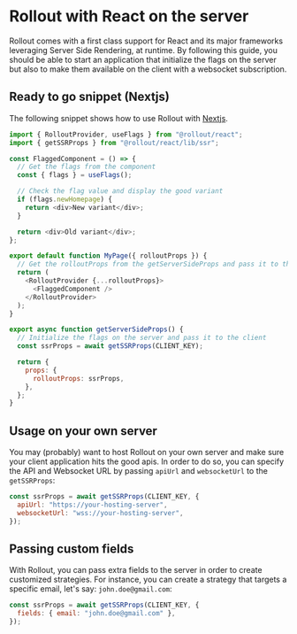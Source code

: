 # Rollout with React on the server

Rollout comes with a first class support for React and its major frameworks leveraging Server Side Rendering, at runtime. By following this guide, you should be able to start an application that initialize the flags on the server but also to make them available on the client with a websocket subscription.

## Ready to go snippet (Nextjs)

The following snippet shows how to use Rollout with [Nextjs](https://nextjs.org/).

```js
import { RolloutProvider, useFlags } from "@rollout/react";
import { getSSRProps } from "@rollout/react/lib/ssr";

const FlaggedComponent = () => {
  // Get the flags from the component
  const { flags } = useFlags();

  // Check the flag value and display the good variant
  if (flags.newHomepage) {
    return <div>New variant</div>;
  }

  return <div>Old variant</div>;
};

export default function MyPage({ rolloutProps }) {
  // Get the rolloutProps from the getServerSideProps and pass it to the provider
  return (
    <RolloutProvider {...rolloutProps}>
      <FlaggedComponent />
    </RolloutProvider>
  );
}

export async function getServerSideProps() {
  // Initialize the flags on the server and pass it to the client
  const ssrProps = await getSSRProps(CLIENT_KEY);

  return {
    props: {
      rolloutProps: ssrProps,
    },
  };
}
```

## Usage on your own server

You may (probably) want to host Rollout on your own server and make sure your client application hits the good apis. In order to do so, you can specify the API and Websocket URL by passing `apiUrl` and `websocketUrl` to the `getSSRProps`:

```jsx
const ssrProps = await getSSRProps(CLIENT_KEY, {
  apiUrl: "https://your-hosting-server",
  websocketUrl: "wss://your-hosting-server",
});
```

## Passing custom fields

With Rollout, you can pass extra fields to the server in order to create customized strategies. For instance, you can create a strategy that targets a specific email, let's say: `john.doe@gmail.com`:

```jsx
const ssrProps = await getSSRProps(CLIENT_KEY, {
  fields: { email: "john.doe@gmail.com" },
});
```
